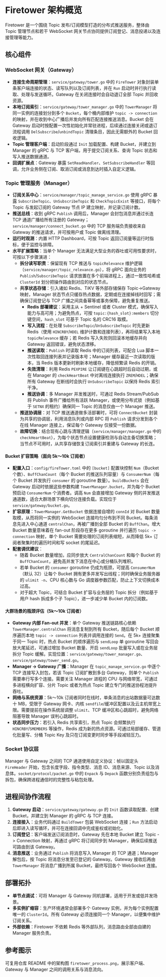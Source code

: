 # Firetower 架构概览

Firetower 是一个围绕 Topic 发布/订阅模型打造的分布式推送服务，整体由 Topic 管理节点和若干 WebSocket 网关节点协同提供订阅登记、消息投递以及连接管理等能力。

## 核心组件

### WebSocket 网关（Gateway）
- **连接生命周期管理**：`service/gateway/tower.go` 中的 `FireTower` 对象封装单条客户端连接的状态、读写队列以及订阅列表，并在 `Run` 启动时并行执行读取、处理与发送循环。Gateway 在关闭连接时会自动退订全部 Topic 并回收资源。
- **本地订阅索引**：`service/gateway/tower_manager.go` 中的 `TowerManager` 将同一实例的连接划分到多个 `Bucket`，每个桶内部维护 `topic -> connection` 的映射，并在收到中心广播后并发向所有匹配连接推送消息。Bucket 会在 Gateway 启动时按配置一次性初始化并常驻进程，后续通过连接关闭或退订流程调用 `DelSubscribe`/`unbindTopic` 清理条目，因此无需额外的 Bucket 回收逻辑。
- **Topic 管理客户端**：启动阶段通过 `Init` 加载配置、构建 Bucket，并建立到 Manager 的 gRPC 与 TCP 客户端，用于提交订阅关系、查询 Topic 状态和写入推送数据通道。
- **回调扩展点**：Gateway 暴露 `SetReadHandler`、`SetSubscribeHandler` 等回调，允许业务侧在订阅、取消订阅或消息到达时插入自定义逻辑。

### Topic 管理服务（Manager）
- **订阅关系中心**：`service/manager/topic_manage_service.go` 使用 gRPC 暴露 `SubscribeTopic`、`UnSubscribeTopic` 和 `CheckTopicExist` 等接口，将每个 Topic 与发起订阅的 Gateway 节点 IP 建立映射，并记录订阅计数。
- **推送总线**：收到 gRPC `Publish` 调用后，Manager 会封包消息并通过长连 TCP 通道广播给所有注册的 Gateway；`service/manager/connect_bucket.go` 中的 TCP 服务端负责接收来自 Gateway 的推送请求，并可按用户或 Topic 做离线清理。
- **运行时观测**：内置 HTTP Dashboard，可按 Topic 返回订阅量等运行时指标，便于监控与排障。
- **水平扩展策略**：当单个 Manager 无法满足大型业务的吞吐或可用性要求时，可按以下步骤演进：
  - **拆分读写职责**：保留现有 TCP 推送与 `topicRelevance` 维护逻辑（`service/manager/topic_relevance.go`），将 gRPC 面向业务的 `Publish`/`SubscribeTopic` 请求放置在多个前端进程上，通过一致性哈希或 `ClusterId` 划分把操作路由到对应的状态节点。
  - **共享状态存储**：引入诸如 Redis、TiKV 等外部存储保存 Topic→Gateway 映射，Manager 状态节点只缓存热点数据，定期或在连接掉线时回写；需确保订阅登记与 TCP 广播之间具备幂等或事务保障，避免重复推送。
    - **Redis 部署建议**：采用主从 + Sentinel 或者 Cluster 模式，确保写入能力与高可用；为避免热点，可按 `topic:{hash_slot}:members` 切分键空间，`hash_slot` 可基于 Topic 名的 CRC16 取模。
    - **写入流程**：在处理 `SubscribeTopic`/`UnSubscribeTopic` 时先更新 Redis（使用 `HINCRBY`/`HDEL` 维护计数和连接列表），再将结果写入本地 `topicRelevance` 缓存；若 Redis 写入失败则回滚本地缓存并向 Gateway 返回错误，避免状态漂移。
    - **推送读取**：`Publish` 时读取 Redis 中的订阅列表，可配合 Lua 脚本一次性取回连接列表并记录版本号；Manager 缓存最近一次读取的版本，当 Redis 版本更新时刷新本地缓存，降低频繁读 Redis 的开销。
    - **失效清理**：利用 Redis `PEXPIRE` 让订阅键在心跳超时后自动过期，或在 Manager 的 `checkHeartBeat` 中对离线连接执行 `ZREM`/`HDEL`；确保所有 Gateway 在断线时会执行 `UnSubscribeTopic` 以保持 Redis 索引干净。
    - **推送协调**：多 Manager 并发推送时，可通过 Redis Stream/PubSub 将 Publish 事件广播给所有活跃 Manager，或使用分布式锁（例如基于 `SETNX` 的租约）确保同一 Topic 的消息仅由一个 Manager 推送。
  - **推送协调层**：对 TCP 推送通道做多活部署时，可将 `ConnectBucket` 封装为共享的协调层，利用消息队列或内部 RPC 将 `Publish` 请求分发到各个在线 Manager 连接上，保证每个 Gateway 仅接受一份数据。
  - **故障切换**：结合现有心跳与清理逻辑（`service/manager/manager.go` 中的 `checkHeartBeat`），为每个状态节点设置健康检测与自动主备切换策略；当节点不可用时，从共享存储恢复订阅索引并重建与 Gateway 的长连。

#### Bucket 扩容策略（面向 5k～10k 订阅者）
- **配置入口**：`config/fireTower.toml` 中的 `[bucket]` 配置块控制 `Num`（Bucket 个数）、`BuffChanCount`（每个 Bucket 的推送队列容量）与 `ConsumerNum`（每个 Bucket 并发执行 `consumer` 的 goroutine 数量）。`buildBuckets` 会在 Gateway 启动时依据这些参数构建 `TowerManager.bucket`，并为每个 Bucket 预启动 `ConsumerNum` 个消费者。调高 `Num` 会直接增加 Gateway 侧的并发推送通道数，适合大群场景下横向切分连接负载。实现位于 `service/gateway/bucket.go`。 
- **扩容原理**：`TowerManager.GetBucket` 依据连接自增的 `connId` 对 Bucket 数量取模，从而将同一实例的 WebSocket 连接均匀分布到不同 Bucket。每条消息先进入中心通道 `centralChan`，再被广播到全部 Bucket 的 `BuffChan`。增大 Bucket 数量意味着在 fan-out 阶段存在更多 goroutine 并行遍历 `topic -> connection` 映射，单个 Bucket 需要处理的订阅列表缩短，从而降低 5k+ 订阅者聚集时的遍历时间和写 socket 的尾延迟。 
- **配套调优建议**：
  - 随着 Bucket 数量增加，应同步放大 `CentralChanCount` 和每个 Bucket 的 `BuffChanCount`，避免高并发下消息在中心或分桶队列堆积。
  - 若单 Bucket 的 `consumer` goroutine 仍成为瓶颈，可提高 `ConsumerNum`（默认 32）让每个 Bucket 拥有更多并发写出线程；同时确保业务服务器的 `ulimit -n`、CPU 核心数与 Go 调度器参数匹配，防止上下文切换成本过高。
  - 对于超大 Topic，可结合 Bucket 扩容与业务层的 Topic 拆分（例如基于用户 hash 拆成多个子 Topic），进一步减少单 Bucket 内的订阅数。

#### 大群场景的瓶颈评估（5k～10k 订阅者）
- **Gateway 内部 Fan-out 并发**：单个 Gateway 推送链路核心依赖 `TowerManager.centralChan` 将消息复制到所有 Bucket，随后每个 Bucket 顺序遍历本地 `topic -> connection` 列表并调用连接的 `Send`。在 5k+ 连接聚集于同一 Topic 时，热点 Bucket 的顺序遍历与 `sendLoop` 单 goroutine 写回会放大尾延迟，可通过增加 Bucket 数量、开启 `sendLoop` 批量写入或在业务层拆分 Topic 缓解。实现位置：`service/gateway/tower_manager.go`、`service/gateway/tower_send.go`。
- **Manager → Gateway 广播**：Manager 在 `topic_manage_service.go` 中逐个 TCP 连接写入封包，若该 Topic 订阅扩散到多台 Gateway，则单个 `Publish` 需要串行写多个连接。需要关注 Manager 进程的 CPU 与网络带宽，可通过多进程横向扩容、分片 Topic 或者为热点 Topic 建立专门的推送协程池提升吞吐。
- **网络与系统资源**：5k～10k 订阅者同时在线时，单条消息的出站数据量可达数十 MB，受限于 Gateway 网卡、内核 `sendfile`/缓冲区配置以及云主机带宽上限。需要提前在操作系统层调整 `ulimit`、TCP 缓冲区和心跳超时，避免网络阻塞导致 Manager 误判心跳超时。
- **状态同步压力**：若引入 Redis 共享索引，热点 Topic 会频繁执行 `HINCRBY`/`SMEMBERS` 等操作，Redis 成为新的热点资源。可通过局部缓存、管道化批量写、分桶 Topic Key 及只在订阅变更时同步等手段减轻压力。

### Socket 协议层
Manager 与 Gateway 之间的 TCP 通道使用自定义协议：帧以固定头 `FireHeader` 开始，包含长度字段、指令类型、消息 ID、消息来源、Topic 以及消息体。`socket/protocol/packet.go` 中的 `Enpack` 与 `Depack` 函数分别负责组包与拆包，确保跨进程通信时的完整性与粘包处理。

## 进程间协作流程
1. **Gateway 启动**：`service/gateway/gateway.go` 的 `Init` 函数读取配置、创建 Bucket，并建立到 Manager 的 gRPC 与 TCP 连接。
2. **连接接入**：业务代码通过 `BuildTower` 包装 WebSocket 连接；`Run` 方法启动后即进入读写循环，并可在连接回调中完成鉴权或初始化。
3. **订阅登记**：客户端发送订阅消息时，Gateway 先在本地 Bucket 建立 Topic -> Connection 映射，再通过 gRPC 将订阅同步到 Manager，确保后续推送可路由到该 Gateway。
4. **消息推送**：业务通过 `Publish` 将消息写入 Manager 的 TCP 通道；Manager 解包后，按 Topic 将消息分发至已登记的 Gateway。Gateway 接收后再由 `TowerManager` 将消息广播到所属 Bucket，最终写回各个 WebSocket 连接。

## 部署拓扑
- **单节点调试**：可将 Manager 与 Gateway 同机部署，适用于开发或低并发场景。
- **多实例扩缩容**：生产环境通常会部署多个 Gateway 实例，并为每个实例配置唯一的 `ClusterId`。所有 Gateway 必须连接同一个 Manager，以便集中维护订阅关系。
- **外部依赖**：Firetower 不依赖 Redis 等外部队列，消息路由全部由自建的 Manager 服务负责。

## 参考图示
可复用仓库 README 中的架构图 `firetower_process.png`，展示客户端、Gateway 与 Manager 之间的调用关系与消息流向。
